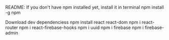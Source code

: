 README:
If you don't have npm installed yet, install it in terminal
npm install -g npm

Download dev dependenciess
npm install react react-dom
npm i react-router
npm i react-firebase-hooks
npm i uuid
npm i firebase
npm i firebase-admin

